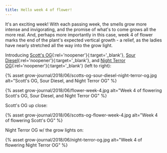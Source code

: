 ```yaml
---
title: Hello week 4 of flower!
---
```


It's an exciting week! With each passing week, the smells grow more intense and invigorating, and the promise of what's to come grows all the more real. And, perhaps more importantly in this case, week 4 of flower marks the end of the plant's expected vertical growth - a relief, as the ladies have nearly stretched all the way into the grow light.

Introducing [Scott's OG](http://www.raredanknessgenetics.com/Seeds/KUSH/ScottsOG.htm){:rel='noopener'}{:target='_blank'}, [Sour Diesel](https://blimburnseeds.com/sour-diesel){:rel='noopener'}{:target='_blank'}, and [Night Terror OG](http://www.raredanknessgenetics.com/Seeds/KUSH/NightTerrorOG.htm){:rel='noopener'}{:target='_blank'} (left to right):

{% asset grow-journal/2018/06/scotts-og-sour-diesel-night-terror-og.jpg alt="Scott's OG, Sour Diesel, and Night Terror OG" %}

{% asset grow-journal/2018/06/flower-week-4.jpg alt="Week 4 of flowering Scott's OG, Sour Diesel, and Night Terror OG" %}

Scott's OG up close:

{% asset grow-journal/2018/06/scotts-og-flower-week-4.jpg alt="Week 4 of flowering Scott's OG" %}

Night Terror OG w/ the grow lights on:

{% asset grow-journal/2018/06/night-terror-og.jpg alt="Week 4 of flowering Night Terror OG" %}
